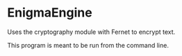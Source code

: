 # EnigmaEngine
Uses the cryptography module with Fernet to encrypt text.

This program is meant to be run from the command line.
